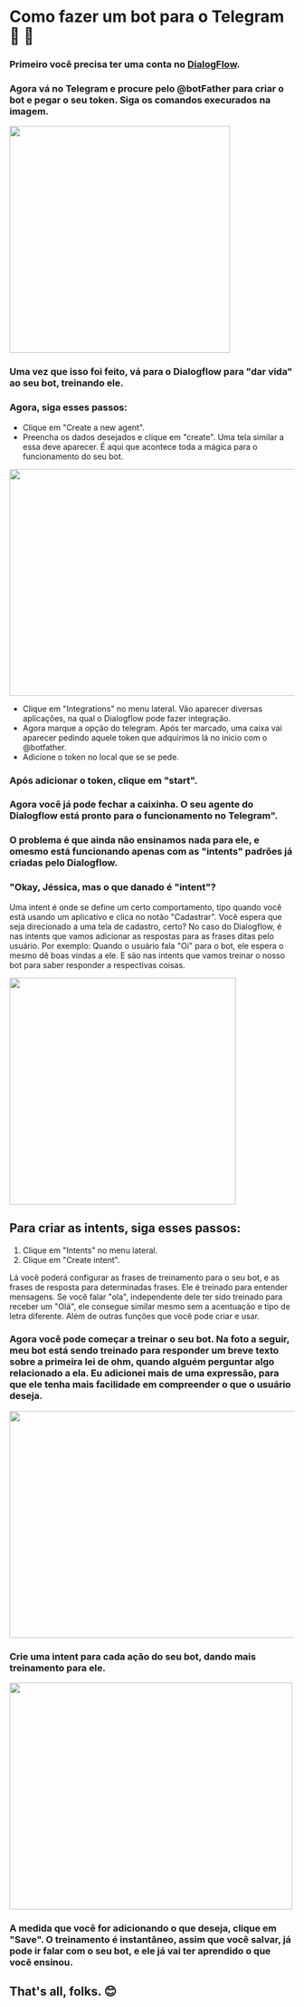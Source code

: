 # Como fazer um bot para o Telegram :iphone: 🤖

### Primeiro você precisa ter uma conta no [DialogFlow](https://www.google.com/url?sa=t&rct=j&q=&esrc=s&source=web&cd=1&cad=rja&uact=8&ved=2ahUKEwiG94b-nJrlAhWWH7kGHfn1BfsQFjAAegQICBAC&url=https%3A%2F%2Fdialogflow.com%2F&usg=AOvVaw3iZls3qgojxCPzBzYjQwrV).

### Agora vá no Telegram e procure pelo @botFather para criar o bot e pegar o seu token. Siga os comandos execurados na imagem. 

<img src="https://i.ibb.co/N1VkSkq/gettoken.png" width="390" height="400">

### Uma vez que isso foi feito, vá para o Dialogflow para "dar vida" ao seu bot, treinando ele. 

### __Agora, siga esses passos:__

* Clique em "Create a new agent". 
* Preencha os dados desejados e clique em "create".
Uma tela similar a essa deve aparecer. É aqui que acontece toda a mágica para o funcionamento do seu bot. 
<img src="https://i.ibb.co/CnkscqY/initialdg.png" width="700" height="400" >

* Clique em "Integrations" no menu lateral. Vão aparecer diversas aplicações, na qual o Dialogflow pode fazer integração.
* Agora marque a opção do telegram. Após ter marcado, uma caixa vai aparecer pedindo aquele token que adquirimos lá no inicio com o @botfather. 
* Adicione o token no local que se se pede.

### Após adicionar o token, clique em "start".

### Agora você já pode fechar a caixinha. O seu agente do Dialogflow está pronto para o funcionamento no Telegram".

### __O problema é que ainda não ensinamos nada para ele, e omesmo está funcionando apenas com as "intents" padrões já criadas pelo Dialogflow.__

### "Okay, Jéssica, mas o que danado é "intent"?
Uma intent é onde se define um certo comportamento, tipo quando você está usando um aplicativo e clica no notão "Cadastrar". Você espera que seja direcionado a uma tela de cadastro, certo?
No caso do Dialogflow, é nas intents que vamos adicionar as respostas para as frases ditas pelo usuário. Por exemplo: Quando o usuário fala "Oi" para o bot, ele espera o mesmo dê boas vindas a ele. E são nas intents que vamos treinar o nosso bot para saber responder a respectivas coisas.

<img src="https://i.ibb.co/VVsLy9J/initialdg.png" width="400" height="400" >

## __Para criar as intents, siga esses passos:__
1. Clique em "Intents" no menu lateral. 
2. Clique em "Create intent". 

Lá você poderá configurar as frases de treinamento para o seu bot, e as frases de resposta para determinadas frases. Ele é treinado para entender mensagens.
Se você falar "ola", independente dele ter sido treinado para receber um "Olá", ele consegue similar mesmo sem a acentuação e tipo de letra diferente.  Além de outras
funções que você pode criar e usar.

### Agora você pode começar a treinar o seu bot. Na foto a seguir, meu bot está sendo treinado para responder um breve texto sobre a  primeira lei de ohm, quando alguém perguntar algo relacionado a ela. Eu adicionei mais de uma expressão, para que ele tenha mais facilidade em compreender o que o usuário deseja. 
<img src="https://i.ibb.co/17wyzNm/initialdg.png" width="700" height="400" >

### Crie uma intent para cada ação do seu bot, dando mais treinamento para ele.

<img src="https://i.ibb.co/NxVdv5R/initialdg.png" width="500" height="400" >

### A medida que você for adicionando o que deseja, clique em "Save". O treinamento é instantâneo, assim que você salvar, já pode ir falar com o seu bot, e ele já vai ter aprendido o que você ensinou.

## That's all, folks. :blush: 



